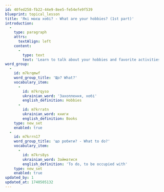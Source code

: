 ```yaml
---
id: 40fed258-fb22-44e9-8ee5-fe54efe9f539
blueprint: topical_lesson
title: 'Які маєш хобі? - What are your hobbies? (1st part)'
introduction:
  -
    type: paragraph
    attrs:
      textAlign: left
    content:
      -
        type: text
        text: 'Learn to talk about your hobbies and favorite activities!'
word_group:
  -
    id: m7krqmwf
    word_group_title: 'Що? What?'
    vocabulary_item:
      -
        id: m7krqyso
        ukrainian_word: 'Захоплення, хобі'
        english_definition: Hobbies
      -
        id: m7krratn
        ukrainian_word: книги
        english_definition: Books
    type: new_set
    enabled: true
  -
    id: m7krrn17
    word_group_title: 'що робити? - What to do?'
    vocabulary_item:
      -
        id: m7krs8ys
        ukrainian_word: Займатися
        english_definition: 'To do, to be occupied with'
    type: new_set
    enabled: true
updated_by: 1
updated_at: 1740505132
---
```

